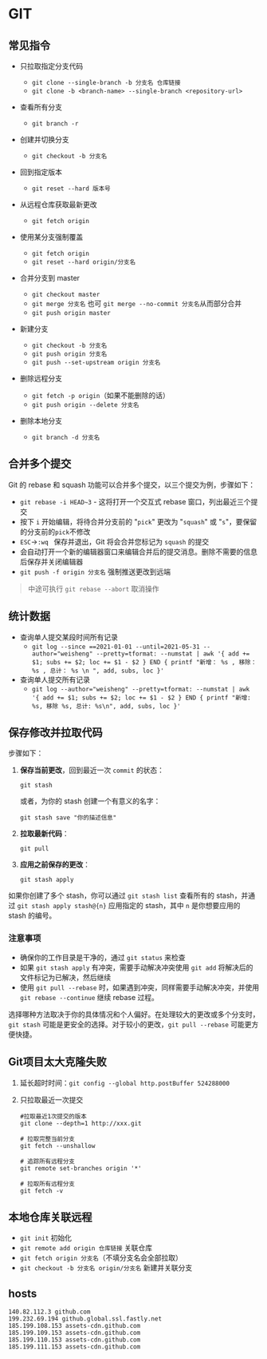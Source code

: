 # GIT

## 常见指令

- 只拉取指定分支代码
  - `git clone --single-branch -b 分支名 仓库链接`
  - `git clone -b <branch-name> --single-branch <repository-url>`
- 查看所有分支
  - `git branch -r`
- 创建并切换分支
  -   `git checkout -b 分支名`
- 回到指定版本
  -   `git reset --hard 版本号`
- 从远程仓库获取最新更改
  - `git fetch origin`	
- 使用某分支强制覆盖
  - `git fetch origin`
  - `git reset --hard origin/分支名`
- 合并分支到 master
  -   `git checkout master`
  -   `git merge 分支名` 也可 `git merge --no-commit 分支名`从而部分合并
  -   `git push origin master`
- 新建分支
  - `git checkout -b 分支名`
  - `git push origin 分支名`
  - `git push --set-upstream origin 分支名`

- 删除远程分支
  -   `git fetch -p origin`（如果不能删除的话）
  -   `git push origin --delete 分支名`
- 删除本地分支
  -   `git branch -d 分支名`

## 合并多个提交

Git 的 rebase 和 squash 功能可以合并多个提交，以三个提交为例，步骤如下：

- `git rebase -i HEAD~3`  - 这将打开一个交互式 rebase 窗口，列出最近三个提交
- 按下 `i` 开始编辑，将待合并分支前的 "`pick`" 更改为 "`squash`" 或 "`s`"，要保留的分支前的`pick`不修改
- `ESC`->`:wq ` 保存并退出，Git 将会合并您标记为 `squash` 的提交
- 会自动打开一个新的编辑器窗口来编辑合并后的提交消息。删除不需要的信息后保存并关闭编辑器
- `git push -f origin 分支名` 强制推送更改到远端

> 中途可执行 `git rebase --abort` 取消操作

## 统计数据

-   查询单人提交某段时间所有记录
    -   `git log --since ==2021-01-01 --until=2021-05-31 --author="weisheng" --pretty=tformat: --numstat | awk '{ add += $1; subs += $2; loc += $1 - $2 } END { printf "新增： %s , 移除： %s , 总计： %s \n ", add, subs, loc }'`
-   查询单人提交所有记录
    -   `git log --author="weisheng" --pretty=tformat: --numstat | awk '{ add += $1; subs += $2; loc += $1 - $2 } END { printf "新增: %s, 移除 %s, 总计: %s\n", add, subs, loc }'`

## 保存修改并拉取代码

步骤如下：

1. **保存当前更改**，回到最近一次 `commit` 的状态：

   ```
   git stash
   ```
   
   或者，为你的 stash 创建一个有意义的名字：
   
   ```
   git stash save "你的描述信息"
   ```
   
2. **拉取最新代码**：

   ```
   git pull
   ```
   
3. **应用之前保存的更改**：

   ```
   git stash apply
   ```
   

如果你创建了多个 stash，你可以通过 `git stash list` 查看所有的 stash，并通过 `git stash apply stash@{n}` 应用指定的 stash，其中 `n` 是你想要应用的 stash 的编号。

### 注意事项

- 确保你的工作目录是干净的，通过 `git status` 来检查
- 如果 `git stash apply` 有冲突，需要手动解决冲突使用 `git add` 将解决后的文件标记为已解决，然后继续
- 使用 `git pull --rebase` 时，如果遇到冲突，同样需要手动解决冲突，并使用 `git rebase --continue` 继续 rebase 过程。

选择哪种方法取决于你的具体情况和个人偏好。在处理较大的更改或多个分支时，`git stash` 可能是更安全的选择。对于较小的更改，`git pull --rebase` 可能更方便快捷。

## Git项目太大克隆失败

1. 延长超时时间：`git config --global http.postBuffer 524288000`

2. 只拉取最近一次提交

   ```shell
   #拉取最近1次提交的版本
   git clone --depth=1 http://xxx.git  
   
   # 拉取完整当前分支
   git fetch --unshallow
   
   # 追踪所有远程分支
   git remote set-branches origin '*'
   
   # 拉取所有远程分支
   git fetch -v
   ```

   

## 本地仓库关联远程

- `git init` 初始化
- `git remote add origin 仓库链接` 关联仓库
- `git fetch origin 分支名`（不填分支名会全部拉取）
- `git checkout -b 分支名 origin/分支名` 新建并关联分支

## hosts

```
140.82.112.3 github.com
199.232.69.194 github.global.ssl.fastly.net
185.199.108.153 assets-cdn.github.com
185.199.109.153 assets-cdn.github.com
185.199.110.153 assets-cdn.github.com
185.199.111.153 assets-cdn.github.com
```

